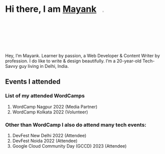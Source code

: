 # Hi there, I am [Mayank](https://markmemayank.com/)&nbsp;&nbsp;&nbsp;<img width="3%" src="https://i.imgur.com/u2WLlB8.gif" />

Hey, I’m Mayank. Learner by passion, a Web Developer & Content Writer by profession. I do like to write & design beautifully. I’m a 20-year-old Tech-Savvy guy living in Delhi, India.

## Events I attended

### List of my attended WordCamps
1. WordCamp Nagpur 2022 (Media Partner)
2. WordCamp Kolkata 2022 (Volunteer)

### Other than WordCamp I also do attend many tech events:
1. DevFest New Delhi 2022 (Attendee)
2. DevFest Noida 2022 (Attendee)
3. Google Cloud Community Day (GCCD) 2023 (Attendee)
